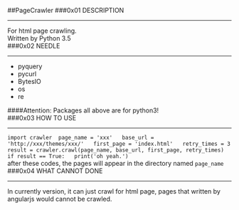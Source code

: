 ##PageCrawler
###0x01 DESCRIPTION
***
For html page crawling.  
Written by Python 3.5  
###0x02 NEEDLE
***
* pyquery
* pycurl
* BytesIO
* os
* re
  
####Attention: Packages all above are for python3!  
###0x03 HOW TO USE
***
`import crawler 
page_name = 'xxx'  
base_url = 'http://xxx/themes/xxx/'  
first_page = 'index.html'  
retry_times = 3  
result = crawler.crawl(page_name, base_url, first_page, retry_times)  
if result == True:  
    print('oh yeah.')`  
after these codes, the pages will appear in the directory named `page_name`
###0x04 WHAT CANNOT DONE
***
In currently version, it can just crawl for html page, pages that written by angularjs would cannot be crawled.
